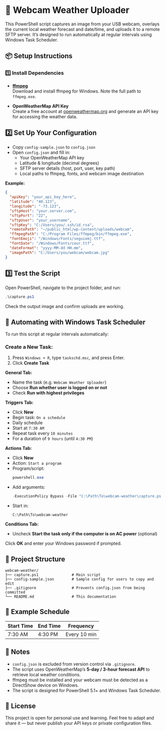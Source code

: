 
# 📸 Webcam Weather Uploader

This PowerShell script captures an image from your USB webcam, overlays the current local weather forecast and date/time, and uploads it to a remote SFTP server. It’s designed to run automatically at regular intervals using Windows Task Scheduler.

## 📦 Setup Instructions

### 1️⃣ Install Dependencies

- **[ffmpeg](https://ffmpeg.org/download.html)**  
  Download and install ffmpeg for Windows. Note the full path to `ffmpeg.exe`.

- **OpenWeatherMap API Key**  
  Create a free account at [openweathermap.org](https://openweathermap.org/api) and generate an API key for accessing the weather data.

## 2️⃣ Set Up Your Configuration

- Copy `config-sample.json` to `config.json`
- Open `config.json` and fill in:
  - Your OpenWeatherMap API key
  - Latitude & longitude (decimal degrees)
  - SFTP server details (host, port, user, key path)
  - Local paths to ffmpeg, fonts, and webcam image destination

**Example:**  
```json
{
  "apiKey": "your_api_key_here",
  "latitude": "40.123",
  "longitude": "-73.123",
  "sftpHost": "your.server.com",
  "sftpPort": "22",
  "sftpUser": "your_username",
  "sftpKey": "C:/Users/you/.ssh/id_rsa",
  "remotePath": "~/public_html/wp-content/uploads/webcam",
  "ffmpegPath": "C:/Program Files/ffmpeg/bin/ffmpeg.exe",
  "fontEmoji": "/Windows/Fonts/seguiemj.ttf",
  "fontDate": "/Windows/Fonts/cour.ttf",
  "dateFormat": "yyyy-MM-dd HH.mm",
  "imagePath": "C:/Users/you/webcam/webcam.jpg"
}
```

## 3️⃣ Test the Script

Open PowerShell, navigate to the project folder, and run:

```powershell
.\capture.ps1
```

Check the output image and confirm uploads are working.

## 📅 Automating with Windows Task Scheduler

To run this script at regular intervals automatically:

### Create a New Task:
1. Press `Windows + R`, type `taskschd.msc`, and press Enter.
2. Click **Create Task**

**General Tab:**
- Name the task (e.g. `Webcam Weather Uploader`)
- Choose **Run whether user is logged on or not**
- Check **Run with highest privileges**

**Triggers Tab:**
- Click **New**
- Begin task: `On a schedule`
- Daily schedule
- Start at `7:30 AM`
- Repeat task every `10 minutes`
- For a duration of `9 hours` (until `4:30 PM`)

**Actions Tab:**
- Click **New**
- Action: `Start a program`
- Program/script:
  ```powershell
  powershell.exe
  ```
- Add arguments:
  ```powershell
  -ExecutionPolicy Bypass -File "C:\Path\To\webcam-weather\capture.ps1"
  ```
- Start in:
  ```
  C:\Path\To\webcam-weather
  ```

**Conditions Tab:**
- Uncheck **Start the task only if the computer is on AC power** (optional)

Click **OK** and enter your Windows password if prompted.

## 📄 Project Structure

```
webcam-weather/
├── capture.ps1               # Main script
├── config-sample.json        # Sample config for users to copy and edit
├── .gitignore                # Prevents config.json from being committed
└── README.md                 # This documentation
```

## 🔄 Example Schedule

| Start Time | End Time | Frequency |
|------------|----------|------------|
| 7:30 AM    | 4:30 PM  | Every 10 min |

## 📌 Notes

- `config.json` is excluded from version control via `.gitignore`.
- The script uses OpenWeatherMap’s **5-day / 3-hour forecast API** to retrieve local weather conditions.
- ffmpeg must be installed and your webcam must be detected as a DirectShow device on Windows.
- The script is designed for PowerShell 5.1+ and Windows Task Scheduler.

## 📃 License

This project is open for personal use and learning. Feel free to adapt and share it — but never publish your API keys or private configuration files.
